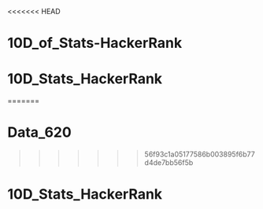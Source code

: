 <<<<<<< HEAD
# 10D_of_Stats-HackerRank
# 10D_Stats_HackerRank
=======
# Data_620
>>>>>>> 56f93c1a05177586b003895f6b77d4de7bb56f5b
# 10D_Stats_HackerRank
